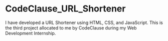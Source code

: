 # CodeClause_URL_Shortener
I have developed a URL Shortener using HTML, CSS, and JavaScript. This is the third project allocated to me by CodeClause during my Web Development Internship.
